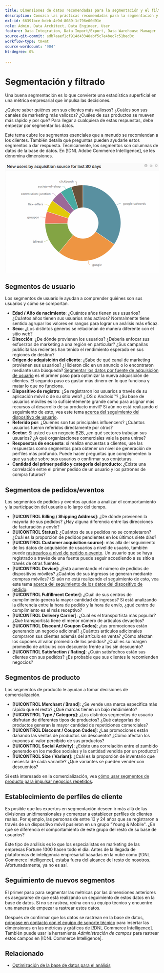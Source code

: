 ```yaml
---
title: Dimensiones de datos recomendadas para la segmentación y el filtrado
description: Conozca las prácticas recomendadas para la segmentación y el filtrado.
exl-id: 66391bce-bdeb-4e9d-8089-1c796e00d91e
role: Admin, Data Architect, Data Engineer, User
feature: Data Integration, Data Import/Export, Data Warehouse Manager
source-git-commit: adb7aaef1cf914d43348abf5c7e4bec7c51bed0c
workflow-type: tm+mt
source-wordcount: '904'
ht-degree: 0%

---
```


# Segmentación y filtrado

Una buena segmentación es lo que convierte una estadística superficial en una métrica empresarial que impulsa las decisiones.

¿Quiere saber quiénes son sus clientes más valiosos? ¿Cuáles son sus canales de marketing más valiosos? ¿Cuáles de sus productos se mueven más rápido y por qué? Para llegar a cualquiera de estas respuestas, debe empezar por segmentar los datos.

Este tema cubre los segmentos esenciales que a menudo se recomiendan a los clientes. También detalla qué preguntas pueden ayudarle estos segmentos a dar respuesta. Técnicamente, los segmentos son columnas de datos de la base de datos. En [!DNL Adobe Commerce Intelligence], se les denomina dimensiones.

![](../../mbi/assets/mbi-critical-segments.png)


## Segmentos de usuario

Los segmentos de usuario le ayudan a comprender quiénes son sus usuarios y cómo se comportan.

* **Edad / Año de nacimiento**: ¿Cuántos años tienen sus usuarios? ¿Cuántos años tienen sus usuarios más activos? Normalmente tiene sentido agrupar los valores en rangos para lograr un análisis más eficaz.
* **Sexo**: ¿Los distintos géneros se relacionan de manera diferente con el sitio web?
* **Dirección**: ¿De dónde provienen los usuarios? ¿Debería enfocar sus esfuerzos de marketing a una región en particular? ¿Sus campañas publicitarias recientes han tenido el rendimiento esperado en sus regiones de destino?
* **Origen de adquisición del cliente**\: ¿Sabe de qué canal de marketing provienen sus usuarios? ¿Hicieron clic en un anuncio o lo encontraron mediante una búsqueda? [Segmentar los datos por fuente de adquisición de usuario](../data-analyst/analysis/google-track-user-acq.md) es el primer paso para optimizar la nueva adquisición de clientes. El segundo paso es gastar más dinero en lo que funciona y matar lo que no funciona.
* **Dispositivo de registro**: ¿Se registraron los usuarios a través de su aplicación móvil o de su sitio web? ¿iOS o Android™? ¿Su base de usuarios móviles es lo suficientemente grande como para asignar más recursos al desarrollo de su producto móvil? Si aún no está realizando el seguimiento de esto, vea este tema [acerca del seguimiento del dispositivo de usuario](../data-analyst/analysis/track-usr-dev-browser.md).
* **Referido por**: ¿Quiénes son tus principales influencers? ¿Cuántos usuarios fueron referidos directamente por otros?
* **Sector**: Si usted es un negocio B2B, ¿en qué sectores trabajan sus usuarios? ¿A qué organizaciones comerciales vale la pena unirse?
* **Respuestas de encuesta**: si realiza encuestas a clientes, use las respuestas como segmentos para obtener un nivel de generación de perfiles más profundo. Puede hacer preguntas que complementen lo que ya sabe sobre sus usuarios o confirmar sus conjeturas.
* **Cantidad del primer pedido y categoría del producto**: ¿Existe una correlación entre el primer pedido de un usuario y los patrones de compra futuros?

## Segmentos de pedidos/eventos

Los segmentos de pedidos y eventos ayudan a analizar el comportamiento y la participación del usuario a lo largo del tiempo.

* **[!UICONTROL Billing / Shipping Address]**: ¿De dónde provienen la mayoría de sus pedidos? ¿Hay alguna diferencia entre las direcciones de facturación y envío?
* **[!UICONTROL Status]**: ¿Cuántos de sus pedidos no se completaron? ¿Cuál es la proporción de pedidos pendientes en los últimos siete días?
* **[!UICONTROL Customer acquisition source]**: más allá del seguimiento de los datos de adquisición de usuarios a nivel de usuario, también puede [rastrearlos a nivel de pedido o evento](../data-analyst/analysis/google-track-user-acq.md). Un usuario que se haya registrado a través de una fuente puede seguir accediendo a su sitio a través de otras fuentes.
* **[!UICONTROL Device]**: ¿Está aumentando el número de pedidos de dispositivos móviles? ¿Cuántos de sus ingresos se generan mediante compras móviles? (Si aún no está realizando el seguimiento de esto, vea este tema [acerca del seguimiento de los datos del dispositivo de pedido](../data-analyst/analysis/track-usr-dev-browser.md).
* **[!UICONTROL Fulfillment Center]**: ¿Cuál de sus centros de cumplimiento genera la mayor cantidad de ingresos? Si está analizando la diferencia entre la hora de pedido y la hora de envío, ¿qué centro de cumplimiento es el más receptivo?
* **[!UICONTROL Delivery Carrier]**: ¿Cuál es el transportista más popular? ¿Qué transportista tiene el menor número de artículos devueltos?
* **[!UICONTROL Discount / Coupon Codes]**: ¿tus promociones están generando un negocio adicional? ¿Cuántos artículos adicionales compraron sus clientes además del artículo en venta? ¿Cómo afectan los cupones al valor promedio de los pedidos? ¿Cuál es su margen promedio de artículos con descuento frente a los sin descuento?
* **[!UICONTROL Satisfaction / Rating]**: ¿Cuán satisfechos están sus clientes con sus pedidos? ¿Es probable que sus clientes le recomienden negocios?

## Segmentos de producto

Los segmentos de producto le ayudan a tomar decisiones de comercialización.

* **[!UICONTROL Merchant / Brand]**: ¿Se vende una marca específica más rápido que el resto? ¿Qué marcas tienen un bajo rendimiento?
* **[!UICONTROL Type / Category]**: ¿Los distintos segmentos de usuario disfrutan de diferentes tipos de productos? ¿Qué categorías de productos generan la mayor cantidad de repeticiones comerciales?
* **[!UICONTROL Discount / Coupon Codes]**: ¿Las promociones están dañando las ventas de productos sin descuento? ¿Cómo afectan los cupones al valor percibido de sus productos?
* **[!UICONTROL Social Activity]**: ¿Existe una correlación entre el zumbido generado en los medios sociales y la cantidad vendida por un producto?
* **[!UICONTROL Size / Variant]**: ¿Cuál es la proporción de inventario que necesita de cada variante? ¿Qué variantes se pueden vender con descuentos?

Si está interesado en la comercialización, vea [cómo usar segmentos de producto para impulsar negocios repetidos](../data-analyst/analysis/most-value-source-channel.md).

## Establecimiento de perfiles de cliente

Es posible que los expertos en segmentación deseen ir más allá de las divisiones unidimensionales y comenzar a establecer perfiles de clientes reales. Por ejemplo, las personas de entre 13 y 24 años que se registraron a través de un dispositivo móvil pusieron en un grupo &quot;Young &amp; Mobile&quot;. ¿En qué se diferencia el comportamiento de este grupo del resto de su base de usuarios?

Este tipo de análisis es lo que los especialistas en marketing de las empresas Fortune 1000 hacen todo el día. Antes de la llegada de plataformas de inteligencia empresarial basadas en la nube como [!DNL Commerce Intelligence], estaba fuera del alcance del resto de nosotros. Afortunadamente, ya no es así.

## Seguimiento de nuevos segmentos

El primer paso para segmentar las métricas por las dimensiones anteriores es asegurarse de que está realizando un seguimiento de estos datos en la base de datos. Si no se rastrea, reúna con su equipo técnico y encuentre una manera de empezar a rastrear estos datos.

Después de confirmar que los datos se rastrean en la base de datos, [póngase en contacto con el equipo de soporte técnico](https://experienceleague.adobe.com/docs/commerce-knowledge-base/kb/troubleshooting/miscellaneous/mbi-service-policies.html) para insertar las dimensiones en las métricas y gráficos de [!DNL Commerce Intelligence]. También puede usar la herramienta *Administración de campos* para rastrear estos campos en [!DNL Commerce Intelligence].

## Relacionado

* [Optimización de la base de datos para el análisis](../best-practices/opt-db-analysis.md)
